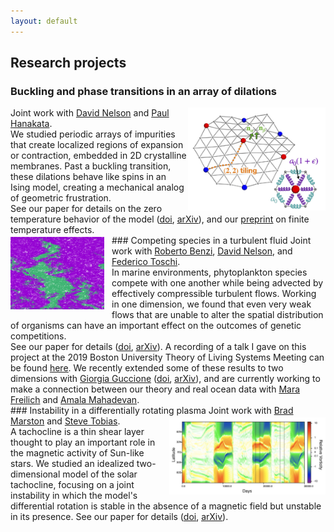 ```yaml
---
layout: default
---
```

## Research projects
### Buckling and phase transitions in an array of dilations
<img src="./assets/img/fig1.jpg" alt="Zigzag pattern impurity buckling" align="right"  width="220"/>
Joint work with <a href="https://www.physics.harvard.edu/people/facpages/nelson" target="_blank">David Nelson</a> and <a href="https://phanakata.github.io/" target="_blank">Paul Hanakata</a>. <br>We studied periodic arrays of impurities that create localized regions of expansion or contraction, embedded in 2D crystalline membranes. Past a buckling transition, these dilations behave like spins in an Ising model, creating a mechanical analog of geometric frustration.<br>
See our paper for details on the zero temperature behavior of the model (<a href="https://doi.org/10.1103/PhysRevE.102.033002" target="_blank"><u>doi</u></a>, <a href="https://arxiv.org/abs/2002.12302" target="_blank"><u>arXiv</u></a>), and our <a href="https://arxiv.org/abs/2105.10015" target="_blank"><u>preprint</u></a> on finite temperature effects.  
<br/>
### Competing species in a turbulent fluid
<img src="./assets/img/turbulence.png" alt="Two species competiting in a turbulent fluid" style="float:left;margin: 3px 12px 3px 0px"  width="150"/>
Joint work with <a href="https://scholar.google.com/citations?user=QJeFmVEAAAAJ&hl=en" target="_blank">Roberto Benzi</a>, <a href="https://www.physics.harvard.edu/people/facpages/nelson" target="_blank">David Nelson</a>, and <a href="http://toschi.phys.tue.nl/wordpress/" target="_blank">Federico Toschi</a>.<br>
In marine environments, phytoplankton species compete with one another while being advected by effectively compressible turbulent flows. Working in one dimension, we found that even very weak flows that are unable to alter the spatial distribution of organisms can have an important effect on the outcomes of genetic competitions. <br>
See our paper for details (<a href="https://doi.org/10.1073/pnas.1812829116" target="_blank"><u>doi</u></a>, <a href="https://arxiv.org/abs/1808.07128" target="_blank"><u>arXiv</u></a>). A recording of a talk I gave on this project at the 2019 Boston University Theory of Living Systems Meeting can be found <a href="http://physics.bu.edu/theory-living-systems/meetings/2019.html" target="_blank"><u>here</u></a>. We recently extended some of these results to two dimensions with <a href="https://scholar.google.it/citations?user=Gh8Jv_MAAAAJ&hl=it" target="_blank">Giorgia Guccione</a> (<a href="https://doi.org/10.1103/PhysRevE.100.062105" target="_blank"><u>doi</u></a>, <a href="https://arxiv.org/abs/1907.09377" target="_blank"><u>arXiv</u></a>), and are currently working to make a connection between our theory and real ocean data with <a href="https://mara-freilich.github.io/" target="_blank">Mara Freilich</a> and <a href="https://mahadevan.whoi.edu/" target="_blank">Amala Mahadevan</a>.  
<br/>
### Instability in a differentially rotating plasma 
<img src="./assets/img/tachocline.jpeg" alt="Vorticity timeline showing the joint instability" style="float:right;margin: 3px 0px 0px 0px"  width="250"/>
Joint work with <a href="https://www.brown.edu/Research/bradmarston/Professor_Marston/Welcome.html" target="_blank">Brad Marston</a> and <a href="http://www1.maths.leeds.ac.uk/~smt/" target="_blank">Steve Tobias</a>.<br>A tachocline is a thin shear layer thought to play an important role in the magnetic activity of Sun-like stars. We studied an idealized two-dimensional model of the solar tachocline, focusing on a joint instability in which the model's differential rotation is stable in the absence of a magnetic field but unstable in its presence. 
See our paper for details (<a href="https://doi.org/10.1017/S0022377819000060" target="_blank"><u>doi</u></a>, <a href="https://arxiv.org/abs/1809.00921" target="_blank"><u>arXiv</u></a>).
